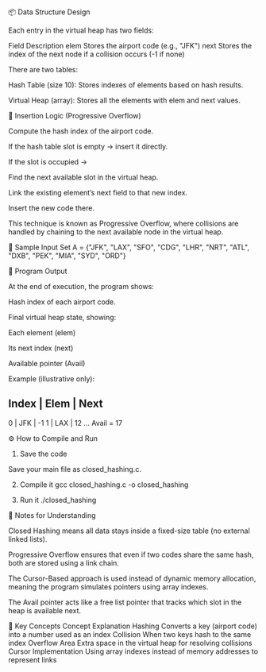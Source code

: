 📦 Data Structure Design

Each entry in the virtual heap has two fields:

Field	Description
elem	Stores the airport code (e.g., "JFK")
next	Stores the index of the next node if a collision occurs (-1 if none)

There are two tables:

Hash Table (size 10): Stores indexes of elements based on hash results.

Virtual Heap (array): Stores all the elements with elem and next values.

🔁 Insertion Logic (Progressive Overflow)

Compute the hash index of the airport code.

If the hash table slot is empty → insert it directly.

If the slot is occupied →

Find the next available slot in the virtual heap.

Link the existing element’s next field to that new index.

Insert the new code there.

This technique is known as Progressive Overflow, where collisions are handled by chaining to the next available node in the virtual heap.

💾 Sample Input
Set A = {"JFK", "LAX", "SFO", "CDG", "LHR",
          "NRT", "ATL", "DXB", "PEK", "MIA",
          "SYD", "ORD"}

🧠 Program Output

At the end of execution, the program shows:

Hash index of each airport code.

Final virtual heap state, showing:

Each element (elem)

Its next index (next)

Available pointer (Avail)

Example (illustrative only):

Index | Elem | Next
-------------------
0     | JFK  | -1
1     | LAX  | 12
...
Avail = 17

⚙️ How to Compile and Run
1. Save the code

Save your main file as closed_hashing.c.

2. Compile it
gcc closed_hashing.c -o closed_hashing

3. Run it
./closed_hashing

🧾 Notes for Understanding

Closed Hashing means all data stays inside a fixed-size table (no external linked lists).

Progressive Overflow ensures that even if two codes share the same hash, both are stored using a link chain.

The Cursor-Based approach is used instead of dynamic memory allocation, meaning the program simulates pointers using array indexes.

The Avail pointer acts like a free list pointer that tracks which slot in the heap is available next.

🧩 Key Concepts
Concept	Explanation
Hashing	Converts a key (airport code) into a number used as an index
Collision	When two keys hash to the same index
Overflow Area	Extra space in the virtual heap for resolving collisions
Cursor Implementation	Using array indexes instead of memory addresses to represent links